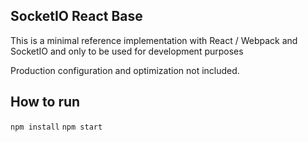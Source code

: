 ## SocketIO React Base 

This is a minimal reference implementation with React / Webpack and SocketIO and only to be used for development purposes

Production configuration and optimization not included.

## How to run

` npm install `
` npm start `
